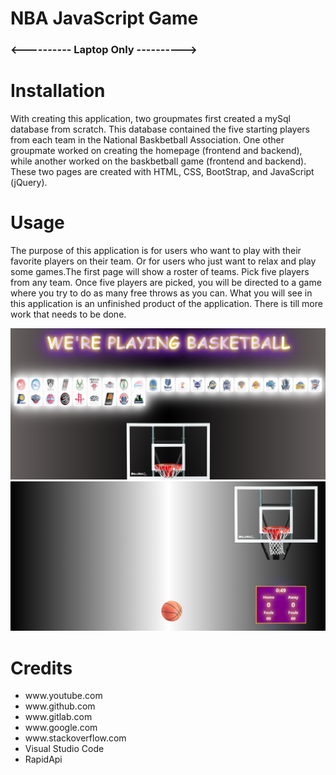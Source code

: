 # NBA JavaScript Game

<h3><---------- Laptop Only ----------></h3>

<h1>Installation</h1>
    
<p>With creating this application, two groupmates first created a mySql database from scratch. This database contained the five starting players from each team in the National Baskbetball Association. One other groupmate worked on creating the homepage (frontend and backend), while another worked on the baskbetball game (frontend and backend). These two pages are created with HTML, CSS, BootStrap, and JavaScript (jQuery). </p>

<h1>Usage</h1>

<p>The purpose of this application is for users who want to play with their favorite players on their team. Or for users who just want to relax and play some games.The first page will show a roster of teams. Pick five players from any team. Once five players are picked, you will be directed to a game where you try to do as many free throws as you can. What you will see in this application is an unfinished product of the application. There is till more work that needs to be done.</p>

<img src="public/assets/img/homePage.PNG" alt="screenshot">
<img src="public/assets/img/game.PNG" alt="screenshot2">
<h1>Credits</h1>
<ul>
    <li>www.youtube.com</li>
    <li>www.github.com</li>
    <li>www.gitlab.com</li>
    <li>www.google.com</li>
    <li>www.stackoverflow.com</li>
    <li>Visual Studio Code</li>
    <li>RapidApi</li>
</ul>

